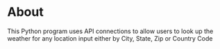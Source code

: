 # About
This Python program uses API connections to allow users to look up the weather for any location input either by City, State, Zip or Country Code
